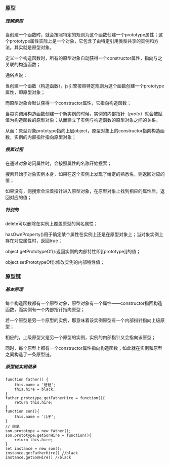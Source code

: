 ### 原型

##### 理解原型

当创建一个函数时，就会按照特定的规则为这个函数创建一个prototype属性；这个prototype属性实际上是一个对象，它包含了由特定引用类型共享的实例和方法。其实就是原型对象。

定义一个构造函数时，所有的原型对象自动获得一个constructor属性，指向与之关联的构造函数；

通俗点说：

当创建一个函数（构造函数），js引擎按照特定规则为这个函数创建一个prototype属性，即原型对象；

而原型对象会默认获得一个constructor属性，它指向构造函数；

当每次调用构造函数创建一个新实例的时候，实例的内部指针（_proto_）就会被赋值为构造函数的原型对象；从而建立了实例与构造函数的原型对象之间的关系。

从而：原型对象prototype指向上层object，原型对象上的constructor指向构造函数，实例的内部指针指向原型对象；

##### 搜素过程

在通过对象访问属性时，会按照属性的名称开始搜索；

搜素开始于对象实例本身，如果在这个实例上发现了给定的熟悉名，则返回对应的值；

如果没有，则搜索会沿着指针进入原型对象，在原型对象上找到相应的属性后，返回对应的值；

##### 特别的

delete可以删除在实例上覆盖原型的同名属性；

hasOwnProperty()用于确定某个属性在实例上还是在原型对象上；当对象实例上存在对应属性时，返回true；

object.getPrototypeOf():返回实例的内部特性即[[prototype]]的值；

object.setPrototypeOf():修改实例的内部特性值；

### 原型链

##### 基本原理

每个构造函数都有一个原型对象，原型对象有一个属性——constructor指回构造函数，而实例有一个内部指针指向原型；

若一个原型是另一个原型的实例，那意味着该实例原型有一个内部指针指向上级原型；

相应的，上级原型又是另一个原型的实例，实例的内部指针又会指向该原型；

同时，每个原型上都有一个constructor属性指向构造函数；如此就在实例和原型之间构造了一条原型链。

##### 原型链实现继承

``` 
function father() {
	this.name = '爸爸';
	this.hire = black;
}
father.prototype.getFatherHire = function(){
	return this.hire;
}
function son(){
	this.name = '儿子';
}
// 继承
son.prototype = new father();
son.prototype.getSonHire = function(){
	return this.hire;
}
let instance = new son();
instance.getFatherHire() //black
instance.getSonHire() //black
```












